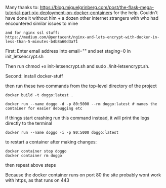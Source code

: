 Many thanks to:
    https://blog.miguelgrinberg.com/post/the-flask-mega-tutorial-part-xix-deployment-on-docker-containers
    for the help. Couldn't have done it without him + a dozen other internet strangers with who had encountered
    similar issues to mine

    and for nginx ssl stuff:
    https://medium.com/@pentacent/nginx-and-lets-encrypt-with-docker-in-less-than-5-minutes-b4b8a60d3a71

First: Enter email address into 
    email=""
and set 
    staging=0
in init_letsencrypt.sh

Then run
    chmod +x init-letsencrypt.sh 
and
    sudo ./init-letsencrypt.sh.

Second: install docker-stuff

then run these two commands from the top-level directory of the project

    docker build -t doggo:latest .
    
    docker run --name doggo -d -p 80:5000 --rm doggo:latest # names the container for easier debugging etc

if things start crashing run this command instead, it will print the logs directly to the terminal

    docker run --name doggo -i -p 80:5000 doggo:latest

to restart a container after making changes:

    docker container stop doggo    
    docker container rm doggo
    
then repeat above steps


Because the docker container runs on port 80 the site probably wont work with https, as that runs on 443
